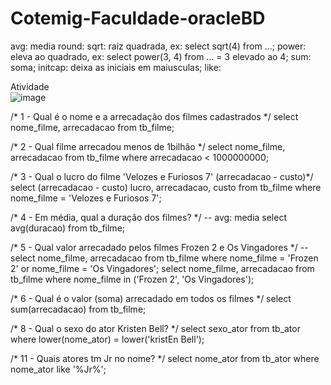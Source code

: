 # Cotemig-Faculdade-oracleBD

  avg: media
  round: 
  sqrt: raiz quadrada,
      ex: select sqrt(4) from ...;
  power: eleva ao quadrado,
      ex: select power(3, 4) from ... = 3 elevado ao 4;
  sum: soma;
  initcap: deixa as iniciais em maiusculas;
  like: 
  
  Atividade <br />
  ![image](https://user-images.githubusercontent.com/48488987/159388224-0e4a420e-3df0-42cb-bb16-6b24991ef7ed.png)
  
  /* 1 - Qual é o nome e a arrecadação dos filmes cadastrados */
  select nome_filme, arrecadacao from tb_filme;

  /* 2 - Qual filme arrecadou menos de 1bilhão */
  select nome_filme, arrecadacao from tb_filme where arrecadacao < 1000000000;

  /* 3 - Qual o lucro do filme 'Velozes e Furiosos 7' (arrecadacao - custo)*/
  select (arrecadacao - custo) lucro, arrecadacao, custo from tb_filme where nome_filme = 'Velozes e Furiosos 7';

  /* 4 - Em média, qual a duração dos filmes? */
  -- avg: media
  select avg(duracao) from tb_filme;

  /* 5 - Qual valor arrecadado pelos filmes Frozen 2 e Os Vingadores */
  -- select nome_filme, arrecadacao from tb_filme where nome_filme = 'Frozen 2' or nome_filme  = 'Os Vingadores';
  select nome_filme, arrecadacao from tb_filme where nome_filme in ('Frozen 2', 'Os Vingadores');

  /* 6 - Qual é o valor (soma) arrecadado em todos os filmes */
  select sum(arrecadacao) from tb_filme;

  /* 8 - Qual o sexo do ator Kristen Bell? */
  select sexo_ator from tb_ator where lower(nome_ator) = lower('kristEn Bell');

  /* 11 - Quais atores tm Jr no nome? */
  select nome_ator from tb_ator where nome_ator like '%Jr%';
